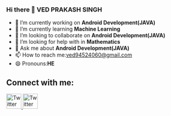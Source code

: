 ### Hi there 👋 VED PRAKASH SINGH


- 🔭 I’m currently working on **Android Development(JAVA)**
- 🌱 I’m currently learning **Machine Learning**
- 👯 I’m looking to collaborate on **Android Development(JAVA)**
- 🤔 I’m looking for help with in **Mathematics**
- 💬 Ask me about **Android Development(JAVA)**
- 📫 How to reach me:ved94524060@gmail.com
- 😄 Pronouns:**HE**

## Connect with me:
<a href="https://twitter.com/VedPrak75089638" target="_blank">
<img border="0" alt="Twitter" src="https://upload.wikimedia.org/wikipedia/en/6/60/Twitter_Logo_as_of_2021.svg" width="40"height="40">
</a>

<a href="https://www.linkedin.com/in/vedprakashsing/" target="_blank">
<img border="0" alt="Twitter" src="https://upload.wikimedia.org/wikipedia/commons/c/ca/LinkedIn_logo_initials.png" width="40"height="40">
</a>
